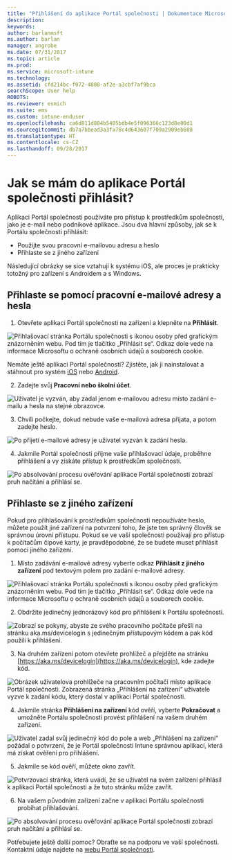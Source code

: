 ```yaml
---
title: "Přihlášení do aplikace Portál společnosti | Dokumentace Microsoftu"
description: 
keywords: 
author: barlanmsft
ms.author: barlan
manager: angrobe
ms.date: 07/31/2017
ms.topic: article
ms.prod: 
ms.service: microsoft-intune
ms.technology: 
ms.assetid: cfd214bc-f072-4808-af2e-a3cbf7af9bca
searchScope: User help
ROBOTS: 
ms.reviewer: esmich
ms.suite: ems
ms.custom: intune-enduser
ms.openlocfilehash: ca6d811d884b5405bdb4e5f096366c123d8e00d1
ms.sourcegitcommit: db7a7bbead3a3fa78c4d643607f709a2909eb608
ms.translationtype: HT
ms.contentlocale: cs-CZ
ms.lasthandoff: 09/28/2017
---
```

# <a name="how-do-i-sign-in-to-the-company-portal-app---user-story-1132123--"></a>Jak se mám do aplikace Portál společnosti přihlásit? <!--User Story 1132123-->

Aplikaci Portál společnosti používáte pro přístup k prostředkům společnosti, jako je e-mail nebo podnikové aplikace. Jsou dva hlavní způsoby, jak se k Portálu společnosti přihlásit:

* Použijte svou pracovní e-mailovou adresu a heslo
* Přihlaste se z jiného zařízení

Následující obrázky se sice vztahují k systému iOS, ale proces je prakticky totožný pro zařízení s Androidem a s Windows.

## <a name="signing-in-with-your-email-address-and-password"></a>Přihlaste se pomocí pracovní e-mailové adresy a hesla

1. Otevřete aplikaci Portál společnosti na zařízení a klepněte na **Přihlásit**.

  ![Přihlašovací stránka Portálu společnosti s ikonou osoby před grafickým znázorněním webu. Pod tím je tlačítko „Přihlásit se“. Odkaz dole vede na informace Microsoftu o ochraně osobních údajů a souborech cookie.](/intune/media/cp_ios_aad_signin_after_1704_001.png)

  Nemáte ještě aplikaci Portál společnosti? Zjistěte, jak ji nainstalovat a stáhnout pro systém [iOS](install-and-sign-in-to-the-intune-company-portal-app-ios.md) nebo [Android](install-the-company-portal-app-android.md).

2. Zadejte svůj **Pracovní nebo školní účet**.

  ![Uživatel je vyzván, aby zadal jenom e-mailovou adresu místo zadání e-mailu a hesla na stejné obrazovce.](/intune/media/cp_ios_aad_signin_after_1704_002.png)

3. Chvíli počkejte, dokud nebude vaše e-mailová adresa přijata, a potom zadejte heslo.

  ![Po přijetí e-mailové adresy je uživatel vyzván k zadání hesla.](/intune/media/cp_ios_aad_signin_after_1704_003.png)

4. Jakmile Portál společnosti přijme vaše přihlašovací údaje, proběhne přihlášení a vy získáte přístup k prostředkům společnosti.   

  ![Po absolvování procesu ověřování aplikace Portál společnosti zobrazí pruh načítání a přihlásí se.](/intune/media/cp_ios_aad_signin_from_another_device_after_1704_007.png)

## <a name="signing-in-from-another-device"></a>Přihlaste se z jiného zařízení

Pokud pro přihlašování k prostředkům společnosti nepoužíváte heslo, můžete použít jiné zařízení na potvrzení toho, že jste ten správný člověk se správnou úrovní přístupu. Pokud se ve vaší společnosti používají pro přístup k počítačům čipové karty, je pravděpodobné, že se budete muset přihlásit pomocí jiného zařízení.

1. Místo zadávání e-mailové adresy vyberte odkaz **Přihlásit z jiného zařízení** pod textovým polem pro zadání e-mailové adresy.

  ![Přihlašovací stránka Portálu společnosti s ikonou osoby před grafickým znázorněním webu. Pod tím je tlačítko „Přihlásit se“. Odkaz dole vede na informace Microsoftu o ochraně osobních údajů a souborech cookie.](/intune/media/cp_ios_aad_signin_from_another_device_after_1704_001.png)

2. Obdržíte jedinečný jednorázový kód pro přihlášení k Portálu společnosti.

  ![Zobrazí se pokyny, abyste ze svého pracovního počítače přešli na stránku aka.ms/devicelogin s jedinečným přístupovým kódem a pak kód použili k přihlášení.](/intune/media/cp_ios_aad_signin_from_another_device_after_1704_003.png)

3. Na druhém zařízení potom otevřete prohlížeč a přejděte na stránku [https://aka.ms/devicelogin](https://aka.ms/devicelogin), kde zadejte kód.

  ![Obrázek uživatelova prohlížeče na pracovním počítači místo aplikace Portál společnosti. Zobrazená stránka „Přihlášení na zařízení“ uživatele vyzve k zadání kódu, který dostal v aplikaci Portál společnosti.](/intune/media/cp_ios_aad_signin_from_another_device_after_1704_004.png)

4. Jakmile stránka **Přihlášení na zařízení** kód ověří, vyberte __Pokračovat__ a umožněte Portálu společnosti provést přihlášení na vašem druhém zařízení.

  ![Uživatel zadal svůj jedinečný kód do pole a web „Přihlášení na zařízení“ požádal o potvrzení, že je Portál společnosti Intune správnou aplikací, která má získat ověření pro přihlášení.](/intune/media/cp_ios_aad_signin_from_another_device_after_1704_005.png)

5. Jakmile se kód ověří, můžete okno zavřít.

  ![Potvrzovací stránka, která uvádí, že se uživatel na svém zařízení přihlásil k aplikaci Portál společnosti a že tuto stránku může zavřít.](/intune/media/cp_ios_aad_signin_from_another_device_after_1704_006.png)

6. Na vašem původním zařízení začne v aplikaci Portálu společnosti probíhat přihlašování.

  ![Po absolvování procesu ověřování aplikace Portál společnosti zobrazí pruh načítání a přihlásí se.](/intune/media/cp_ios_aad_signin_from_another_device_after_1704_007.png)

Potřebujete ještě další pomoc? Obraťte se na podporu ve vaší společnosti. Kontaktní údaje najdete na [webu Portál společnosti](https://portal.manage.microsoft.com).
